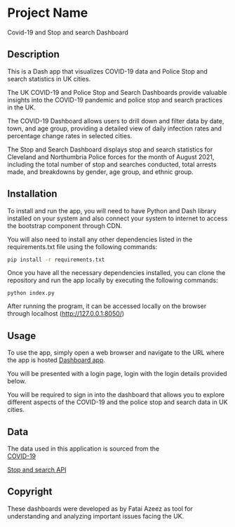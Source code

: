 # Project Name
Covid-19 and Stop and search Dashboard

## Description

This is a Dash app that visualizes COVID-19 data and Police Stop and search statistics in UK cities.

The UK COVID-19 and Police Stop and Search Dashboards provide valuable insights into the COVID-19 pandemic and police stop and search practices in the UK.

The COVID-19 Dashboard allows users to drill down and filter data by date, town, and age group, providing a detailed view of daily infection rates and percentage change rates in selected cities.

The Stop and Search Dashboard displays stop and search statistics for Cleveland and Northumbria Police forces for the month of August 2021, including the total number of stop and searches conducted, total arrests made, and breakdowns by gender, age group, and ethnic group.


## Installation

To install and run the app, you will need to have Python and Dash library installed on your system and also connect your system to internet to access the bootstrap component through CDN. 

You will also need to install any other dependencies listed in the requirements.txt file using the following commands:

```bash
pip install -r requirements.txt
```

Once you have all the necessary dependencies installed, you can clone the repository and run the app locally by executing the following commands:

``` 
python index.py
```

After running the program, it can be accessed locally on the browser through localhost
(http://127.0.0.1:8050/)


## Usage

To use the app, simply open a web browser and navigate to the URL where the app is hosted 
[Dashboard app](https://ica-covid-stopsearch-dashboard.onrender.com/).

You will be presented with a login page, login with the login details provided below.

You will be required to sign in into the dashboard that allows you to explore different aspects of the COVID-19 and the police stop and search data in UK cities.


## Data

The data used in this application is sourced from the  
[COVID-19](https://coronavirus.data.gov.uk/details/about-data#cases-by-age)

[Stop and search API](https://data.police.uk/docs/method/stops-force/)


## Copyright

These dashboards were developed as by Fatai Azeez as tool for understanding and analyzing important issues facing the UK.
